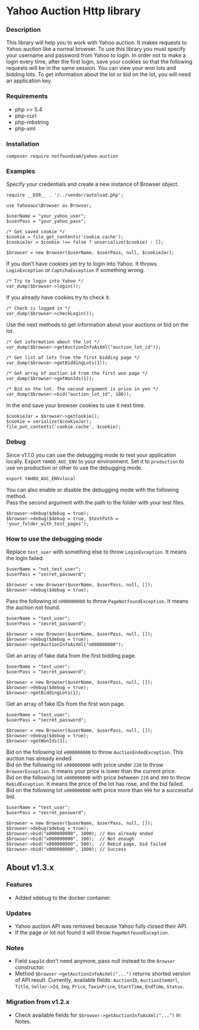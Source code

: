# Yahoo Auction Http library

### Description
This library will help you to work with Yahoo auction. It makes requests to Yahoo auction like a normal browser. To use this library you must specify your username and password from Yahoo to login. In order not to make a login every time, after the first login, save your cookies so that the following requests will be in the same session. You can view your won lots and bidding lots. To get information about the lot or bid on the lot, you will need an application key.

### Requirements
- php >= 5.4
- php-curl
- php-mbstring
- php-xml

### Installation
```
composer require notfoundsam/yahoo-auction
```

### Examples
Specify your credentials and create a new instance of Browser object.
```
require __DIR__ . '/../vendor/autoload.php';

use Yahooauc\Browser as Browser;

$userName = "your_yahoo_user";
$userPass = "your_yahoo_pass";

/* Get saved cookie */
$cookie = file_get_contents('cookie.cache');
$cookieJar = $cookie !== false ? unserialize($cookie) : [];

$browser = new Browser($userName, $userPass, null, $cookieJar);
```
If you don't have cookies yet try to login into Yahoo. 
It throws `LoginException` or `CaptchaException` if something wrong.
```
/* Try to login into Yahoo */
var_dump($browser->login());
```
If you already have cookies try to check it.
```
/* Check is logged in */
var_dump($browser->checkLogin());
```
Use the next methods to get information about your auctions or bid on the lot.
```
/* Get information about the lot */
var_dump($browser->getAuctionInfoAsXml("auction_lot_id"));

/* Get list of lots from the first bidding page */
var_dump($browser->getBiddingLots(1));

/* Get array of auction id from the first won page */
var_dump($browser->getWonIds(1));

/* Bid on the lot. The second argument is price in yen */
var_dump($browser->bid("auction_lot_id", 100));
```
In the end save your browser cookies to use it next time.
```
$cookieJar = $browser->getCookie();
$cookie = serialize($cookieJar);
file_put_contents('cookie.cache', $cookie);
```

### Debug
Since v1.1.0 you can use the debugging mode to test your application locally. Export `YAHOO_AUC_ENV` to your environment. Set it to `production` to use on production or other to use the debugging mode.
```
export YAHOO_AUC_ENV=local
```
You can also enable or disable the debugging mode with the following method.  
Pass the second argument with the path to the folder with your test files.
```
$browser->debug($debug = true);
$browser->debug($debug = true, $testPath = 'your_folder_with_test_pages');
```
### How to use the debugging mode
Replace `test_user` with something else to throw `LoginException`. It means the login failed.
```
$userName = "not_test_user";
$userPass = "secret_password";

$browser = new Browser($userName, $userPass, null, []);
$browser->debug($debug = true);
```  
Pass the following id `n000000000` to throw `PageNotfoundException`. It means the auction not found.
```
$userName = "test_user";
$userPass = "secret_password";

$browser = new Browser($userName, $userPass, null, []);
$browser->debug($debug = true);
$browser->getAuctionInfoAsXml("n000000000");
```
Get an array of fake data from the first bidding page.
```
$userName = "test_user";
$userPass = "secret_password";

$browser = new Browser($userName, $userPass, null, []);
$browser->debug($debug = true);
$browser->getBiddingLots(1);
```
Get an array of fake IDs from the first won page.
```
$userName = "test_user";
$userPass = "secret_password";

$browser = new Browser($userName, $userPass, null, []);
$browser->debug($debug = true);
$browser->getWonIds(1);
```
Bid on the following lot `e000000000` to throw `AuctionEndedException`. This auction has already ended.  
Bid on the following lot `x000000000` with price under `220` to throw `BrowserException`. It means your price is lower than the current price.  
Bid on the following lot `x000000000` with price between `220` and `999` to throw `RebidException`. It means the price of the lot has rose, and the bid failed.  
Bid on the following lot `x000000000` with price more than `999` for a successful bid.
```
$userName = "test_user";
$userPass = "secret_password";

$browser = new Browser($userName, $userPass, null, []);
$browser->debug($debug = true);
$browser->bid("e000000000", 1000); // Has already ended
$browser->bid("x000000000", 100);  // Not enough
$browser->bid("x000000000", 500);  // Rebid page, bid failed
$browser->bid("x000000000", 1000); // Success
```

## About v1.3.x

### Features
- Added xdebug to the docker container.

### Updates
- Yahoo auction API was removed because Yahoo fully closed their API.
- If the page or lot not found it will throw `PageNotfoundException`.

### Notes
- Field `$appId` don't need anymore, pass null instead to the `Browser` constructor.
- Method `$browser->getAuctionInfoAsXml("...")` returns shorted version of API result. Currently, available fields: `AuctionID`, `AuctionItemUrl`, `Title`, `Seller->Id`, `Img`, `Price`, `TaxinPrice`, `StartTime`, `EndTime`, `Status`.

### Migration from v1.2.x
- Check available fields for `$browser->getAuctionInfoAsXml("...")` in Notes.
